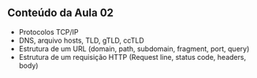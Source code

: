 ## Conteúdo da Aula 02

- Protocolos TCP/IP
- DNS, arquivo hosts, TLD, gTLD, ccTLD
- Estrutura de um URL (domain, path, subdomain, fragment, port, query)
- Estrutura de um requisição HTTP (Request line, status code, headers, body)